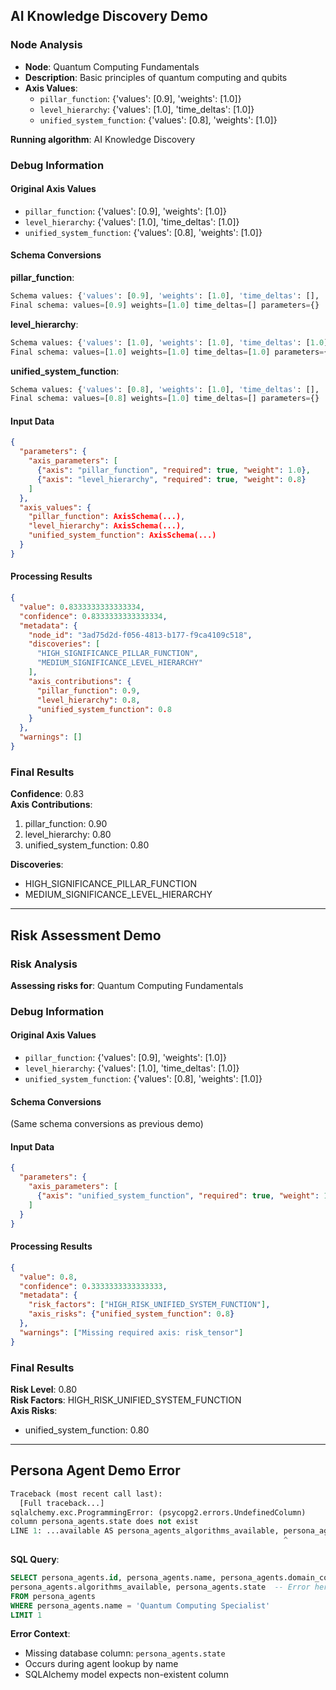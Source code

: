 ## AI Knowledge Discovery Demo

### Node Analysis
- **Node**: Quantum Computing Fundamentals  
- **Description**: Basic principles of quantum computing and qubits  
- **Axis Values**:
  - `pillar_function`: {'values': [0.9], 'weights': [1.0]}
  - `level_hierarchy`: {'values': [1.0], 'time_deltas': [1.0]}
  - `unified_system_function`: {'values': [0.8], 'weights': [1.0]}

**Running algorithm**: AI Knowledge Discovery

### Debug Information
#### Original Axis Values
- `pillar_function`: {'values': [0.9], 'weights': [1.0]}
- `level_hierarchy`: {'values': [1.0], 'time_deltas': [1.0]}
- `unified_system_function`: {'values': [0.8], 'weights': [1.0]}

#### Schema Conversions
**pillar_function**:
```python
Schema values: {'values': [0.9], 'weights': [1.0], 'time_deltas': [], 'parameters': {}}
Final schema: values=[0.9] weights=[1.0] time_deltas=[] parameters={}
```

**level_hierarchy**:
```python
Schema values: {'values': [1.0], 'weights': [1.0], 'time_deltas': [1.0], 'parameters': {}}
Final schema: values=[1.0] weights=[1.0] time_deltas=[1.0] parameters={}
```

**unified_system_function**:
```python
Schema values: {'values': [0.8], 'weights': [1.0], 'time_deltas': [], 'parameters': {}}
Final schema: values=[0.8] weights=[1.0] time_deltas=[] parameters={}
```

#### Input Data
```json
{
  "parameters": {
    "axis_parameters": [
      {"axis": "pillar_function", "required": true, "weight": 1.0},
      {"axis": "level_hierarchy", "required": true, "weight": 0.8}
    ]
  },
  "axis_values": {
    "pillar_function": AxisSchema(...),
    "level_hierarchy": AxisSchema(...),
    "unified_system_function": AxisSchema(...)
  }
}
```

#### Processing Results
```json
{
  "value": 0.8333333333333334,
  "confidence": 0.8333333333333334,
  "metadata": {
    "node_id": "3ad75d2d-f056-4813-b177-f9ca4109c518",
    "discoveries": [
      "HIGH_SIGNIFICANCE_PILLAR_FUNCTION",
      "MEDIUM_SIGNIFICANCE_LEVEL_HIERARCHY"
    ],
    "axis_contributions": {
      "pillar_function": 0.9,
      "level_hierarchy": 0.8,
      "unified_system_function": 0.8
    }
  },
  "warnings": []
}
```

### Final Results
**Confidence**: 0.83  
**Axis Contributions**:
1. pillar_function: 0.90
2. level_hierarchy: 0.80
3. unified_system_function: 0.80

**Discoveries**:
- HIGH_SIGNIFICANCE_PILLAR_FUNCTION
- MEDIUM_SIGNIFICANCE_LEVEL_HIERARCHY

---

## Risk Assessment Demo

### Risk Analysis
**Assessing risks for**: Quantum Computing Fundamentals

### Debug Information
#### Original Axis Values
- `pillar_function`: {'values': [0.9], 'weights': [1.0]}
- `level_hierarchy`: {'values': [1.0], 'time_deltas': [1.0]}
- `unified_system_function`: {'values': [0.8], 'weights': [1.0]}

#### Schema Conversions
(Same schema conversions as previous demo)

#### Input Data
```json
{
  "parameters": {
    "axis_parameters": [
      {"axis": "unified_system_function", "required": true, "weight": 1.0}
    ]
  }
}
```

#### Processing Results
```json
{
  "value": 0.8,
  "confidence": 0.3333333333333333,
  "metadata": {
    "risk_factors": ["HIGH_RISK_UNIFIED_SYSTEM_FUNCTION"],
    "axis_risks": {"unified_system_function": 0.8}
  },
  "warnings": ["Missing required axis: risk_tensor"]
}
```

### Final Results
**Risk Level**: 0.80  
**Risk Factors**: HIGH_RISK_UNIFIED_SYSTEM_FUNCTION  
**Axis Risks**:
- unified_system_function: 0.80

---

## Persona Agent Demo Error

```python
Traceback (most recent call last):
  [Full traceback...]
sqlalchemy.exc.ProgrammingError: (psycopg2.errors.UndefinedColumn) 
column persona_agents.state does not exist
LINE 1: ...available AS persona_agents_algorithms_available, persona_ag...
                                                             ^
```

**SQL Query**:
```sql
SELECT persona_agents.id, persona_agents.name, persona_agents.domain_coverage,
persona_agents.algorithms_available, persona_agents.state  -- Error here
FROM persona_agents
WHERE persona_agents.name = 'Quantum Computing Specialist'
LIMIT 1
```

**Error Context**:
- Missing database column: `persona_agents.state`
- Occurs during agent lookup by name
- SQLAlchemy model expects non-existent column